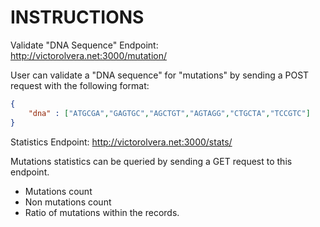 # INSTRUCTIONS

Validate "DNA Sequence" Endpoint:  
http://victorolvera.net:3000/mutation/  
  
User can validate a "DNA sequence" for "mutations" by sending a POST request with the following format:  
```json
{
    "dna" : ["ATGCGA","GAGTGC","AGCTGT","AGTAGG","CTGCTA","TCCGTC"]
}
```
  
Statistics Endpoint:
http://victorolvera.net:3000/stats/

Mutations statistics can be queried by sending a GET request to this endpoint.  
- Mutations count
- Non mutations count
- Ratio of mutations within the records.

